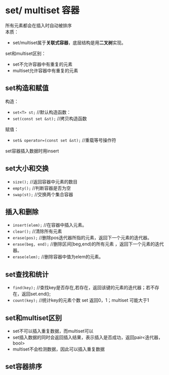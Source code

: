 # set/ multiset 容器

所有元素都会在插入时自动被排序  
本质：

+ set/multiset属于**关联式容器**，底层结构是用**二叉树**实现。

set和multiset区别：   

+ set不允许容器中有重复的元素
+ multiset允许容器中有重复的元素

## set构造和赋值

构造：

+ `set<T> st;` //默认构造函数：
+ `set(const set &st);` //拷贝构造函数   

赋值：

+ `set& operator=(const set &st);` //重载等号操作符   
  
set容器插入数据时用insert

## set大小和交换

+ `size();` //返回容器中元素的数目
+ `empty();` //判断容器是否为空
+ `swap(st);` //交换两个集合容器

## 插入和删除

+ `insert(elem);` //在容器中插入元素。
+ `clear();` //清除所有元素
+ `erase(pos);` //删除pos迭代器所指的元素，返回下一个元素的迭代器。
+ `erase(beg, end);` //删除区间[beg,end)的所有元素 ，返回下一个元素的迭代器。
+ `erase(elem);` //删除容器中值为elem的元素。

## set查找和统计

+ `find(key);` //查找key是否存在,若存在，返回该键的元素的迭代器；若不存在，返回set.end();
+ `count(key);` //统计key的元素个数 set 返回0，1；multiset 可能大于1

## set和multiset区别

+ set不可以插入重复数据，而multiset可以
+ set插入数据的同时会返回插入结果，表示插入是否成功，返回pair<迭代器，bool>
+ multiset不会检测数据，因此可以插入重复数据

## set容器排序

